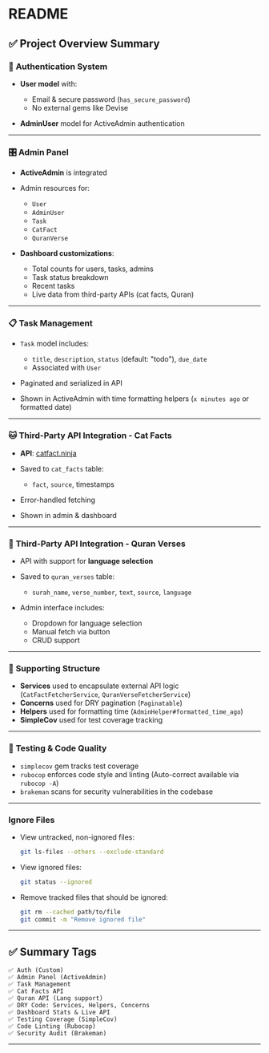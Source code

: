 # README

## ✅ **Project Overview Summary**

### 🔐 **Authentication System**

* **User model** with:

  * Email & secure password (`has_secure_password`)
  * No external gems like Devise
* **AdminUser** model for ActiveAdmin authentication

---

### 🎛 **Admin Panel**

* **ActiveAdmin** is integrated
* Admin resources for:

  * `User`
  * `AdminUser`
  * `Task`
  * `CatFact`
  * `QuranVerse`
* **Dashboard customizations**:

  * Total counts for users, tasks, admins
  * Task status breakdown
  * Recent tasks
  * Live data from third-party APIs (cat facts, Quran)

---

### 📋 **Task Management**

* `Task` model includes:

  * `title`, `description`, `status` (default: "todo"), `due_date`
  * Associated with `User`
* Paginated and serialized in API
* Shown in ActiveAdmin with time formatting helpers (`x minutes ago` or formatted date)

---

### 🐱 **Third-Party API Integration - Cat Facts**

* **API**: [catfact.ninja](https://catfact.ninja)
* Saved to `cat_facts` table:

  * `fact`, `source`, timestamps
* Error-handled fetching
* Shown in admin & dashboard

---

### 📖 **Third-Party API Integration - Quran Verses**

* API with support for **language selection**
* Saved to `quran_verses` table:

  * `surah_name`, `verse_number`, `text`, `source`, `language`
* Admin interface includes:

  * Dropdown for language selection
  * Manual fetch via button
  * CRUD support

---

### 🧱 **Supporting Structure**

* **Services** used to encapsulate external API logic (`CatFactFetcherService`, `QuranVerseFetcherService`)
* **Concerns** used for DRY pagination (`Paginatable`)
* **Helpers** used for formatting time (`AdminHelper#formatted_time_ago`)
* **SimpleCov** used for test coverage tracking

---

### 🧪 **Testing & Code Quality**

* `simplecov` gem tracks test coverage
* `rubocop` enforces code style and linting (Auto-correct available via `rubocop -A`)
* `brakeman` scans for security vulnerabilities in the codebase

---

### Ignore Files

* View untracked, non-ignored files:

  ```bash
  git ls-files --others --exclude-standard
  ```

* View ignored files:

  ```bash
  git status --ignored
  ```

* Remove tracked files that should be ignored:

  ```bash
  git rm --cached path/to/file
  git commit -m "Remove ignored file"
  ```

---

## ✅ Summary Tags

```
✅ Auth (Custom)
✅ Admin Panel (ActiveAdmin)
✅ Task Management
✅ Cat Facts API
✅ Quran API (Lang support)
✅ DRY Code: Services, Helpers, Concerns
✅ Dashboard Stats & Live API
✅ Testing Coverage (SimpleCov)
✅ Code Linting (Rubocop)
✅ Security Audit (Brakeman)
```

---